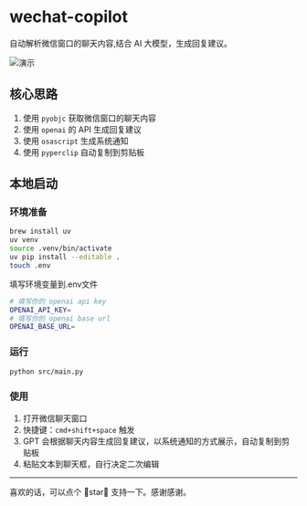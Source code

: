 # wechat-copilot

自动解析微信窗口的聊天内容,结合 AI 大模型，生成回复建议。

![演示](docs/demo.gif)

## 核心思路

1. 使用 `pyobjc` 获取微信窗口的聊天内容
2. 使用 `openai` 的 API 生成回复建议
3. 使用 `osascript` 生成系统通知
4. 使用 `pyperclip` 自动复制到剪贴板

## 本地启动

### 环境准备

```bash
brew install uv
uv venv
source .venv/bin/activate
uv pip install --editable .
touch .env
```

填写环境变量到.env文件

```bash
# 填写你的 openai api key
OPENAI_API_KEY=
# 填写你的 openai base url
OPENAI_BASE_URL=
```

### 运行

```bash
python src/main.py
```
### 使用

1. 打开微信聊天窗口
2. 快捷键：`cmd+shift+space` 触发
3. GPT 会根据聊天内容生成回复建议，以系统通知的方式展示，自动复制到剪贴板
4. 粘贴文本到聊天框，自行决定二次编辑


---
喜欢的话，可以点个 🌟star🌟 支持一下。感谢感谢。